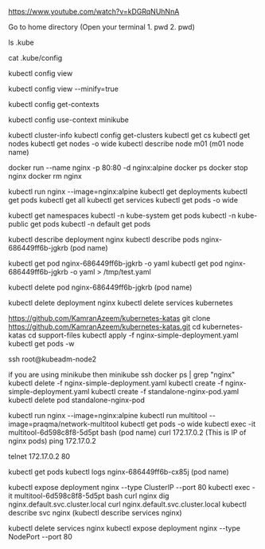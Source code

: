 https://www.youtube.com/watch?v=kDGRqNUhNnA

Go to home directory (Open your terminal 1. pwd 2. pwd)

ls .kube

cat .kube/config 

kubectl config view

kubectl config view --minify=true

kubectl config get-contexts

kubectl config use-context minikube

kubectl cluster-info
kubectl config get-clusters
kubectl get cs
kubectl get nodes
kubectl get nodes -o wide
kubectl describe node m01 (m01 node name)

docker run --name nginx -p 80:80 -d nginx:alpine
docker ps
docker stop nginx
docker rm nginx

kubectl run nginx --image=nginx:alpine
kubectl get deployments
kubectl get pods
kubectl get all
kubectl get services
kubectl get pods -o wide

kubectl get namespaces
kubectl -n kube-system get pods
kubectl -n kube-public get pods
kubectl -n default get pods

kubectl describe deployment nginx
kubectl describe pods nginx-686449ff6b-jgkrb (pod name)

kubectl get pod nginx-686449ff6b-jgkrb -o yaml
kubectl get pod nginx-686449ff6b-jgkrb -o yaml > /tmp/test.yaml

kubectl delete pod nginx-686449ff6b-jgkrb (pod name)

kubectl delete deployment nginx
kubectl delete services kubernetes

https://github.com/KamranAzeem/kubernetes-katas
git clone https://github.com/KamranAzeem/kubernetes-katas.git
cd kubernetes-katas
cd support-files
kubectl apply -f nginx-simple-deployment.yaml
kubectl get pods -w

ssh root@kubeadm-node2

if you are using minikube then 
minikube ssh
docker ps | grep "nginx"
kubectl delete -f nginx-simple-deployment.yaml
kubectl create -f nginx-simple-deployment.yaml
kubectl create -f standalone-nginx-pod.yaml
kubectl delete pod standalone-nginx-pod

kubectl run nginx --image=nginx:alpine
kubectl run multitool  --image=praqma/network-multitool
kubectl get pods -o wide
kubectl exec -it multitool-6d598c8f8-5d5pt bash (pod name)
curl 172.17.0.2 (This is IP of nginx pods)
ping 172.17.0.2

telnet 172.17.0.2 80

kubectl get pods
kubectl logs nginx-686449ff6b-cx85j (pod name)

kubectl expose deployment nginx --type ClusterIP --port 80
kubectl exec -it multitool-6d598c8f8-5d5pt bash
curl nginx 
dig nginx.default.svc.cluster.local
curl nginx.default.svc.cluster.local
kubectl describe svc nginx (kubectl describe services nginx)

kubectl delete services nginx
kubectl expose deployment nginx --type NodePort --port 80
